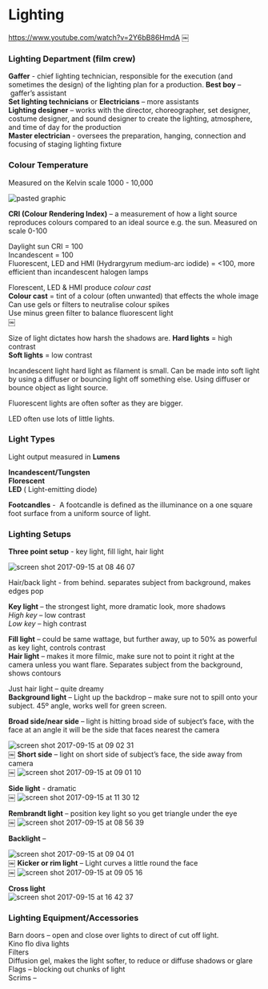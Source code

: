 # Lighting

https://www.youtube.com/watch?v=2Y6bB86HmdA
￼

### Lighting Department (film crew)
**Gaffer** - chief lighting technician, responsible for the execution (and sometimes the design) of the lighting plan for a production.
**Best boy** – gaffer’s assistant <br>
**Set lighting technicians** or **Electricians** – more assistants <br>
**Lighting designer** – works with the director, choreographer, set designer, costume designer, and sound designer to create the lighting, atmosphere, and time of day for the production<br>
**Master electrician** - oversees the preparation, hanging, connection and focusing of staging lighting fixture<br>



### Colour Temperature
Measured on the Kelvin scale 1000 - 10,000<br>

![pasted graphic](https://user-images.githubusercontent.com/26869008/30481184-358d72a0-9a15-11e7-82d7-eb4b92924e80.png)

**CRI (Colour Rendering Index)** – a measurement of how a light source reproduces colours compared to an ideal source e.g. the sun. Measured on scale 0-100<br>

Daylight sun CRI = 100<br>
Incandescent = 100<br>
Fluorescent, LED and HMI (Hydrargyrum medium-arc iodide) = <100, more efficient than incandescent halogen lamps<br>

Florescent, LED & HMI produce *colour cast*<br>
**Colour cast** = tint of a colour (often unwanted) that effects the whole image<br>
Can use gels or filters to neutralise colour spikes <br>
Use minus green filter to balance fluorescent light<br>
￼

Size of light dictates how harsh the shadows are. 
**Hard lights** = high contrast<br>
**Soft lights** = low contrast<br>

Incandescent light hard light as filament is small. Can be made into soft light by using a diffuser or bouncing light off something else. Using diffuser or bounce object as light source. 

Fluorescent lights are often softer as they are bigger.

LED often use lots of little lights.

### Light Types
Light output measured in **Lumens**<br>

**Incandescent/Tungsten**<br>
**Florescent**<br>
**LED** ( Light-emitting diode)<br>

**Footcandles**  -  A footcandle is defined as the illuminance on a one square foot surface from a uniform source of light.<br>

### Lighting Setups
**Three point setup** - key light, fill light, hair light<br>

![screen shot 2017-09-15 at 08 46 07](https://user-images.githubusercontent.com/26869008/30481155-14e27712-9a15-11e7-90a0-bfd7598f32af.png)

Hair/back light - from behind. separates subject from background, makes edges pop<br>

**Key light** – the strongest light, more dramatic look, more shadows<br>
*High key* – low contrast <br>
*Low key* – high contrast<br>

**Fill light** – could be same wattage, but further away, up to 50% as powerful as key light, controls contrast<br>
**Hair light** – makes it more filmic, make sure not to point it right at the camera unless you want flare. Separates subject from the background, shows contours<br>

Just hair light – quite dreamy<br>
**Background light** – Light up the backdrop – make sure not to spill onto your subject. 45º angle, works well for green screen.


**Broad side/near side** – light is hitting broad side of subject’s face, with the face at an angle it will be the side that faces nearest the camera<br>

![screen shot 2017-09-15 at 09 02 31](https://user-images.githubusercontent.com/26869008/30481208-5408b294-9a15-11e7-8317-f5a427addd28.png)<br>
￼
**Short side** – light on short side of subject’s face, the side away from camera<br>
￼
![screen shot 2017-09-15 at 09 01 10](https://user-images.githubusercontent.com/26869008/30481210-56140174-9a15-11e7-9169-ae3e83495a2c.png)<br>


**Side light** - dramatic<br>
￼
![screen shot 2017-09-15 at 11 30 12](https://user-images.githubusercontent.com/26869008/30481226-6796c274-9a15-11e7-9b85-c48f55e1d52d.png)<br>

**Rembrandt light** – position key light so you get triangle under the eye<br>
￼
![screen shot 2017-09-15 at 08 56 39](https://user-images.githubusercontent.com/26869008/30481238-71104b36-9a15-11e7-9198-41f7ffcd4b23.png)<br>


**Backlight** – <br>

![screen shot 2017-09-15 at 09 04 01](https://user-images.githubusercontent.com/26869008/30481232-6cc5157a-9a15-11e7-952d-b0c5fa5e21b9.png)<br>
￼
**Kicker or rim light** – Light curves a little round the face <br>
￼
![screen shot 2017-09-15 at 09 05 16](https://user-images.githubusercontent.com/26869008/30481261-8f6b34e2-9a15-11e7-84af-f6f055d81c4c.png)<br>

**Cross light** <br>
![screen shot 2017-09-15 at 16 42 37](https://user-images.githubusercontent.com/26869008/30492135-6c482a66-9a37-11e7-8aa4-da1d92f346e0.png)<br>


### Lighting Equipment/Accessories
Barn doors – open and close over lights to direct of cut off light.<br>
Kino flo diva lights<br>
Filters<br>
Diffusion gel, makes the light softer, to reduce or diffuse shadows or glare<br>
Flags – blocking out chunks of light<br>
Scrims – 
